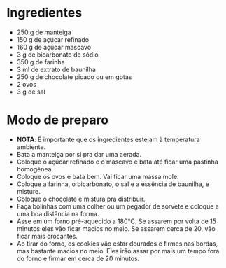 Ingredientes
============

- 250 g de manteiga
- 150 g de açúcar refinado
- 160 g de açúcar mascavo
- 3 g de bicarbonato de sódio
- 350 g de farinha
- 3 ml de extrato de baunilha
- 250 g de chocolate picado ou em gotas
- 2 ovos
- 3 g de sal

Modo de preparo
===============

- **NOTA**: É importante que os ingredientes estejam à temperatura ambiente.
- Bata a manteiga por si pra dar uma aerada.
- Coloque o açúcar refinado e o mascavo e bata até ficar uma pastinha
  homogênea.
- Coloque os ovos e bata bem. Vai ficar uma massa mole.
- Coloque a farinha, o bicarbonato, o sal e a essência de baunilha, e misture.
- Coloque o chocolate e mistura pra distribuir.
- Faça bolinhas com uma colher ou um pegador de sorvete e coloque a uma boa
  distância na forma.
- Asse em um forno pré-aquecido a 180°C. Se assarem por volta de 15 minutos
  eles vão ficar macios no meio. Se assarem cerca de 20, vão ficar mais
  crocantes.
- Ao tirar do forno, os cookies vão estar dourados e firmes nas bordas, mas
  bastante macios no meio. Eles irão assar por mais um tempo fora do forno e
  firmar em cerca de 20 minutos.
